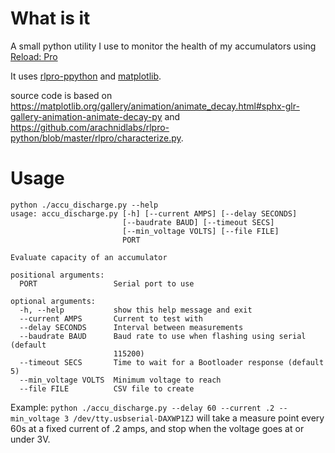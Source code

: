 # What is it

A small python utility I use to monitor the health of my accumulators using [Reload: Pro](http://www.arachnidlabs.com/reload-pro/)

It uses [rlpro-ppython](https://github.com/arachnidlabs/rlpro-python/) and [matplotlib](https://matplotlib.org/).

source code is based on https://matplotlib.org/gallery/animation/animate_decay.html#sphx-glr-gallery-animation-animate-decay-py
and https://github.com/arachnidlabs/rlpro-python/blob/master/rlpro/characterize.py.

# Usage

```
python ./accu_discharge.py --help               
usage: accu_discharge.py [-h] [--current AMPS] [--delay SECONDS]
                         [--baudrate BAUD] [--timeout SECS]
                         [--min_voltage VOLTS] [--file FILE]
                         PORT

Evaluate capacity of an accumulator

positional arguments:
  PORT                 Serial port to use

optional arguments:
  -h, --help           show this help message and exit
  --current AMPS       Current to test with
  --delay SECONDS      Interval between measurements
  --baudrate BAUD      Baud rate to use when flashing using serial (default
                       115200)
  --timeout SECS       Time to wait for a Bootloader response (default 5)
  --min_voltage VOLTS  Minimum voltage to reach
  --file FILE          CSV file to create
```

Example:
`python ./accu_discharge.py --delay 60 --current .2 --min_voltage 3 /dev/tty.usbserial-DAXWP1ZJ`
will take a measure point every 60s at a fixed current of .2 amps, and stop when the voltage goes at or under 3V.


